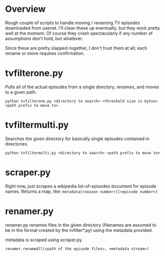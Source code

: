 # Overview
Rough couple of scripts to handle moving / renaming TV episodes downloaded from usenet. I'll clean these up eventually, but they work pretty well at the moment. Of course they crash spectacularly if any number of assumptions don't hold, but whatever.

Since these are pretty slapped-together, I don't trust them at all; each rename or move requires confirmation.

# tvfilterone.py
Pulls all of the actual episodes from a single directory, renames, and moves to a given path.

`python tvfilterone.py <directory to search> <threshold size in bytes> <path prefix to move to>`

# tvfiltermulti.py
Searches the given directory for basically single episodes contained in directories.

`python tvfiltermulti.py <directory to search> <path prefix to move to>`

# scraper.py
Right now, just scrapes a wikipedia list-of-episodes document for episode names. Returns a map, like:
`metadata[<season number>][<episode number>]`

# renamer.py
renamer.py renames files in the given directory (filenames are assumed to be in the format created by the tvfilter*.py) using the metadata provided.

metadata is scraped using scraper.py.


`renamer.renameAll(<path of the episode files>, <metadata stream>)`

